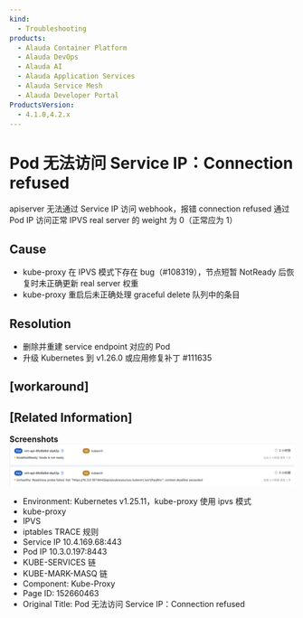 ```yaml
---
kind:
  - Troubleshooting
products:
  - Alauda Container Platform
  - Alauda DevOps
  - Alauda AI
  - Alauda Application Services
  - Alauda Service Mesh
  - Alauda Developer Portal
ProductsVersion:
  - 4.1.0,4.2.x
---
```

<!-- A type of document that involves encountering a fault, diagnosing it, performing root cause analysis, and providing solutions. -->

# Pod 无法访问 Service IP：Connection refused

apiserver 无法通过 Service IP 访问 webhook，报错 connection refused 通过 Pod IP 访问正常 IPVS real server 的 weight 为 0（正常应为 1）

## Cause
- kube-proxy 在 IPVS 模式下存在 bug（#108319），节点短暂 NotReady 后恢复时未正确更新 real server 权重
- kube-proxy 重启后未正确处理 graceful delete 队列中的条目

## Resolution
- 删除并重建 service endpoint 对应的 Pod
- 升级 Kubernetes 到 v1.26.0 或应用修复补丁 #111635

## [workaround]

## [Related Information]
**Screenshots**
![](assets/pod-wu-fa-fang-wen-service-ip-connection-refused/image2023-7-20_18-9-13.png)
- Environment: Kubernetes v1.25.11，kube-proxy 使用 ipvs 模式
- kube-proxy
- IPVS
- iptables TRACE 规则
- Service IP 10.4.169.68:443
- Pod IP 10.3.0.197:8443
- KUBE-SERVICES 链
- KUBE-MARK-MASQ 链
- Component: Kube-Proxy
- Page ID: 152660463
- Original Title: Pod 无法访问 Service IP：Connection refused
